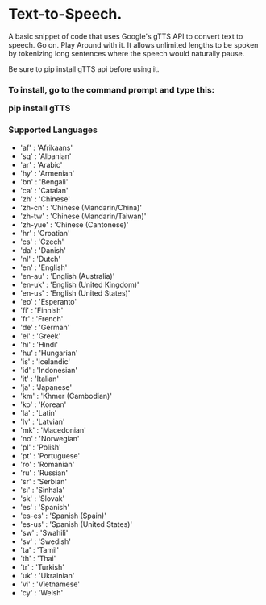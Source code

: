 # Text-to-Speech.
A basic snippet of code that uses Google's gTTS API to convert text to speech. Go on. Play Around with it. It allows unlimited lengths to be spoken by tokenizing long sentences where the speech would naturally pause.
<p> Be sure to pip install gTTS api before using it. </p>
<h3> To install, go to the command prompt and type this:
<p> pip install gTTS </p>
  <h3> Supported Languages <a name="lang_list"></a> </h3>

* 'af' : 'Afrikaans'
* 'sq' : 'Albanian'
* 'ar' : 'Arabic'
* 'hy' : 'Armenian'
* 'bn' : 'Bengali'
* 'ca' : 'Catalan'
* 'zh' : 'Chinese'
* 'zh-cn' : 'Chinese (Mandarin/China)'
* 'zh-tw' : 'Chinese (Mandarin/Taiwan)'
* 'zh-yue' : 'Chinese (Cantonese)'
* 'hr' : 'Croatian'
* 'cs' : 'Czech'
* 'da' : 'Danish'
* 'nl' : 'Dutch'
* 'en' : 'English'
* 'en-au' : 'English (Australia)'
* 'en-uk' : 'English (United Kingdom)'
* 'en-us' : 'English (United States)'
* 'eo' : 'Esperanto'
* 'fi' : 'Finnish'
* 'fr' : 'French'
* 'de' : 'German'
* 'el' : 'Greek'
* 'hi' : 'Hindi'
* 'hu' : 'Hungarian'
* 'is' : 'Icelandic'
* 'id' : 'Indonesian'
* 'it' : 'Italian'
* 'ja' : 'Japanese'
* 'km' : 'Khmer (Cambodian)'
* 'ko' : 'Korean'
* 'la' : 'Latin'
* 'lv' : 'Latvian'
* 'mk' : 'Macedonian'
* 'no' : 'Norwegian'
* 'pl' : 'Polish'
* 'pt' : 'Portuguese'
* 'ro' : 'Romanian'
* 'ru' : 'Russian'
* 'sr' : 'Serbian'
* 'si' : 'Sinhala'
* 'sk' : 'Slovak'
* 'es' : 'Spanish'
* 'es-es' : 'Spanish (Spain)'
* 'es-us' : 'Spanish (United States)'
* 'sw' : 'Swahili'
* 'sv' : 'Swedish'
* 'ta' : 'Tamil'
* 'th' : 'Thai'
* 'tr' : 'Turkish'
* 'uk' : 'Ukrainian'
* 'vi' : 'Vietnamese'
* 'cy' : 'Welsh'
